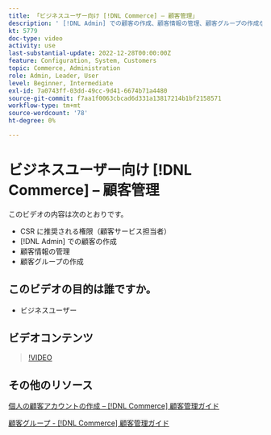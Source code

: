 ```yaml
---
title: 「ビジネスユーザー向け [!DNL Commerce] – 顧客管理」
description: ' [!DNL Admin] での顧客の作成、顧客情報の管理、顧客グループの作成など、カスタマーサービスに推奨される権限について説明します。'
kt: 5779
doc-type: video
activity: use
last-substantial-update: 2022-12-28T00:00:00Z
feature: Configuration, System, Customers
topic: Commerce, Administration
role: Admin, Leader, User
level: Beginner, Intermediate
exl-id: 7a0743ff-03dd-49cc-9d41-6674b71a4480
source-git-commit: f7aa1f0063cbcad6d331a13817214b1bf2158571
workflow-type: tm+mt
source-wordcount: '78'
ht-degree: 0%

---
```


# ビジネスユーザー向け [!DNL Commerce] – 顧客管理

このビデオの内容は次のとおりです。

- CSR に推奨される権限（顧客サービス担当者）
- [!DNL Admin] での顧客の作成
- 顧客情報の管理
- 顧客グループの作成

## このビデオの目的は誰ですか。

- ビジネスユーザー

## ビデオコンテンツ

>[!VIDEO](https://video.tv.adobe.com/v/36189?quality=12&learn=on)

## その他のリソース

[ 個人の顧客アカウントの作成 –  [!DNL Commerce]  顧客管理ガイド ](https://experienceleague.adobe.com/docs/commerce-admin/customers/customer-accounts/account-create.html)

[ 顧客グループ - [!DNL Commerce]  顧客管理ガイド ](https://experienceleague.adobe.com/docs/commerce-admin/customers/customers-menu/customer-groups.html)

